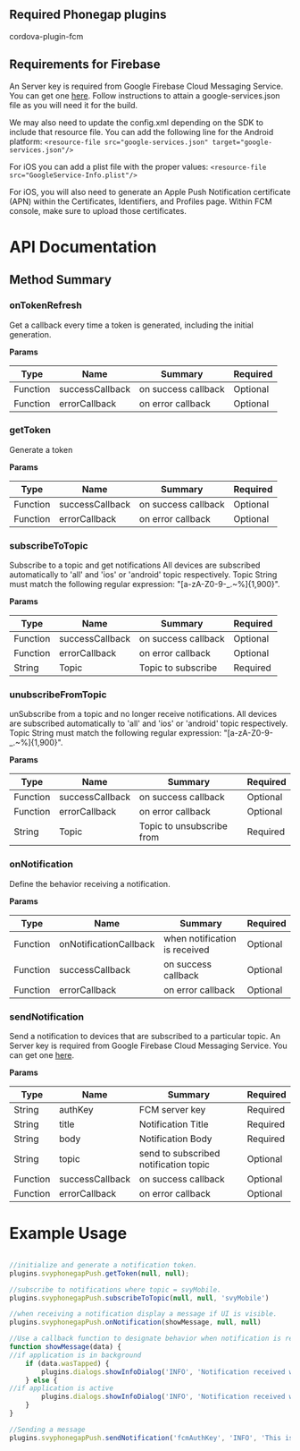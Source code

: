 Required Phonegap plugins
------------------
cordova-plugin-fcm

Requirements for Firebase
------------------
An Server key is required from Google Firebase Cloud Messaging Service.  You can get one [here](https://firebase.google.com/).  Follow instructions to attain a google-services.json file as you will need it for the build.

We may also need to update the config.xml depending on the SDK to include that resource file.  You can add the following line for the Android platform:
`<resource-file src="google-services.json" target="google-services.json"/>`

For iOS you can add a plist file with the proper values:
`<resource-file src="GoogleService-Info.plist"/>`

For iOS, you will also need to generate an Apple Push Notification certificate (APN) within the Certificates, Identifiers, and Profiles page.  Within FCM console, make sure to upload those certificates.

# API Documentation 

## Method Summary
### onTokenRefresh
Get a callback every time a token is generated, including the initial generation.

**Params**

Type | Name | Summary | Required
--- | --- | --- | ---
Function | successCallback | on success callback | Optional
Function | errorCallback | on error callback | Optional

### getToken
Generate a token

**Params**

Type | Name | Summary | Required
--- | --- | --- | ---
Function | successCallback | on success callback | Optional
Function | errorCallback | on error callback | Optional

### subscribeToTopic
Subscribe to a topic and get notifications
All devices are subscribed automatically to 'all' and 'ios' or 'android' topic respectively.
Topic String must match the following regular expression: "[a-zA-Z0-9-_.~%]{1,900}".

**Params**

Type | Name | Summary | Required
--- | --- | --- | ---
Function | successCallback | on success callback | Optional
Function | errorCallback | on error callback | Optional
String | Topic | Topic to subscribe | Required

### unubscribeFromTopic
unSubscribe from a topic and no longer receive notifications.
All devices are subscribed automatically to 'all' and 'ios' or 'android' topic respectively.
Topic String must match the following regular expression: "[a-zA-Z0-9-_.~%]{1,900}".

**Params**

Type | Name | Summary | Required
--- | --- | --- | ---
Function | successCallback | on success callback | Optional
Function | errorCallback | on error callback | Optional
String | Topic | Topic to unsubscribe from | Required

### onNotification
Define the behavior receiving a notification.

**Params**

Type | Name | Summary | Required
--- | --- | --- | ---
Function | onNotificationCallback | when notification is received | Optional
Function | successCallback | on success callback | Optional
Function | errorCallback | on error callback | Optional

### sendNotification
Send a notification to devices that are subscribed to a particular topic.
An Server key is required from Google Firebase Cloud Messaging Service.  You can get one [here](https://firebase.google.com/).

**Params**

Type | Name | Summary | Required
--- | --- | --- | ---
String | authKey | FCM server key | Required
String | title | Notification Title | Required
String | body | Notification Body | Required
String | topic | send to subscribed notification topic | Optional
Function | successCallback | on success callback | Optional
Function | errorCallback | on error callback | Optional



# Example Usage
```javascript

//initialize and generate a notification token.
plugins.svyphonegapPush.getToken(null, null);

//subscribe to notifications where topic = svyMobile.
plugins.svyphonegapPush.subscribeToTopic(null, null, 'svyMobile')

//when receiving a notification display a message if UI is visible.
plugins.svyphonegapPush.onNotification(showMessage, null, null)

//Use a callback function to designate behavior when notification is received.
function showMessage(data) {
//if application is in background
	if (data.wasTapped) {
		plugins.dialogs.showInfoDialog('INFO', 'Notification received while UI closed.')
	} else {
//if application is active
		plugins.dialogs.showInfoDialog('INFO', 'Notification received while UI visible.')
	}
}

//Sending a message
plugins.svyphonegapPush.sendNotification('fcmAuthKey', 'INFO', 'This is a push notification message for you', 'svyMobile',null,null )

```
